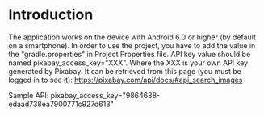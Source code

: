# Introduction
The application works on the device with Android 6.0 or higher (by default on a smartphone).
In order to use the project, you have to add the value in the "gradle.properties" in Project Properties file.
API key value should be named pixabay_access_key="XXX".
Where the XXX is your own API key generated by Pixabay.
It can be retrieved from this page (you must be logged in to see it):
https://pixabay.com/api/docs/#api_search_images

Sample API:
pixabay_access_key="9864688-edaad738ea7900771c927d613"
